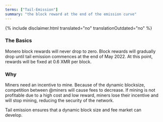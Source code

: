 ```yaml
---
terms: ["Tail-Emission"]
summary: "the block reward at the end of the emission curve"
---
```


{% include disclaimer.html translated="no" translationOutdated="no" %}
### The Basics

Monero block rewards will never drop to zero. Block rewards will gradually drop until tail emission commences at the end of May 2022. At this point, rewards will be fixed at 0.6 XMR per block.

### Why

Miners need an incentive to mine. Because of the dynamic blocksize, competition between @miners will cause fees to decrease. If mining is not profitable due to a high cost and low reward, miners lose their incentive and will stop mining, reducing the security of the network.

Tail emission ensures that a dynamic block size and fee market can develop.
